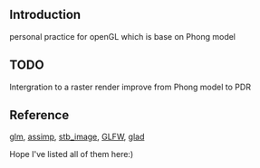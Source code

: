 ## Introduction
personal practice for openGL which is base on Phong model

## TODO
Intergration to a raster render
improve from Phong model to PDR

## Reference
[glm](https://glm.g-truc.net/0.9.9/index.html), [assimp](https://github.com/assimp/assimp), [stb_image](https://github.com/nothings/stb), [GLFW](https://www.glfw.org/), [glad](https://github.com/Dav1dde/glad)

Hope I've listed all of them here:)
